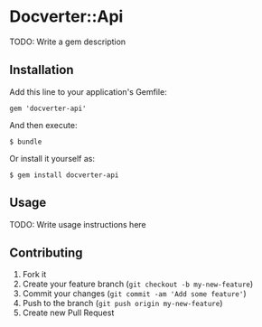 # Docverter::Api

TODO: Write a gem description

## Installation

Add this line to your application's Gemfile:

    gem 'docverter-api'

And then execute:

    $ bundle

Or install it yourself as:

    $ gem install docverter-api

## Usage

TODO: Write usage instructions here

## Contributing

1. Fork it
2. Create your feature branch (`git checkout -b my-new-feature`)
3. Commit your changes (`git commit -am 'Add some feature'`)
4. Push to the branch (`git push origin my-new-feature`)
5. Create new Pull Request

